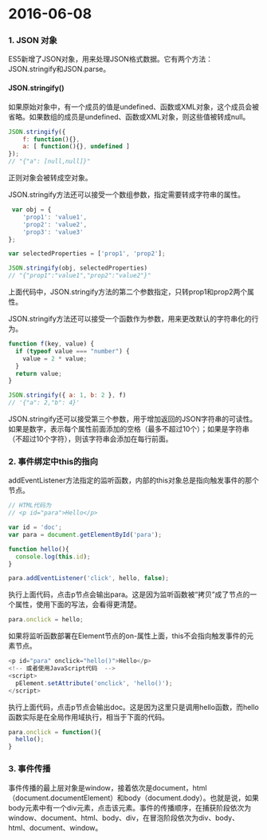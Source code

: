 # 2016-06-08

###  1.  JSON 对象
ES5新增了JSON对象，用来处理JSON格式数据。它有两个方法：JSON.stringify和JSON.parse。

####  JSON.stringify()
如果原始对象中，有一个成员的值是undefined、函数或XML对象，这个成员会被省略。如果数组的成员是undefined、函数或XML对象，则这些值被转成null。

```javascript
JSON.stringify({
    f: function(){},
    a: [ function(){}, undefined ]
});
// "{"a": [null,null]}"
```

正则对象会被转成空对象。

JSON.stringify方法还可以接受一个数组参数，指定需要转成字符串的属性。

```javascript
 var obj = {
    'prop1': 'value1',
    'prop2': 'value2',
    'prop3': 'value3'
};

var selectedProperties = ['prop1', 'prop2'];

JSON.stringify(obj, selectedProperties)
// "{"prop1":"value1","prop2":"value2"}"
```

上面代码中，JSON.stringify方法的第二个参数指定，只转prop1和prop2两个属性。

JSON.stringify方法还可以接受一个函数作为参数，用来更改默认的字符串化的行为。
```javascript
function f(key, value) {
  if (typeof value === "number") {
    value = 2 * value;
  }
  return value;
}

JSON.stringify({ a: 1, b: 2 }, f)
// '{"a": 2,"b": 4}'
```

JSON.stringify还可以接受第三个参数，用于增加返回的JSON字符串的可读性。如果是数字，表示每个属性前面添加的空格（最多不超过10个）；如果是字符串（不超过10个字符），则该字符串会添加在每行前面。


### 2. 事件绑定中this的指向
addEventListener方法指定的监听函数，内部的this对象总是指向触发事件的那个节点。

```javascript
// HTML代码为
// <p id="para">Hello</p>

var id = 'doc';
var para = document.getElementById('para');

function hello(){
  console.log(this.id);
}

para.addEventListener('click', hello, false);
```
执行上面代码，点击p节点会输出para。这是因为监听函数被“拷贝”成了节点的一个属性，使用下面的写法，会看得更清楚。

```javascript
para.onclick = hello;
```

如果将监听函数部署在Element节点的on-属性上面，this不会指向触发事件的元素节点。

```javascript
<p id="para" onclick="hello()">Hello</p>
<!-- 或者使用JavaScript代码  -->
<script>
  pElement.setAttribute('onclick', 'hello()');
</script>
```
执行上面代码，点击p节点会输出doc。这是因为这里只是调用hello函数，而hello函数实际是在全局作用域执行，相当于下面的代码。

```javascript
para.onclick = function(){
  hello();
}
```

### 3. 事件传播
事件传播的最上层对象是window，接着依次是document，html（document.documentElement）和body（document.dody）。也就是说，如果body元素中有一个div元素，点击该元素。事件的传播顺序，在捕获阶段依次为window、document、html、body、div，在冒泡阶段依次为div、body、html、document、window。
